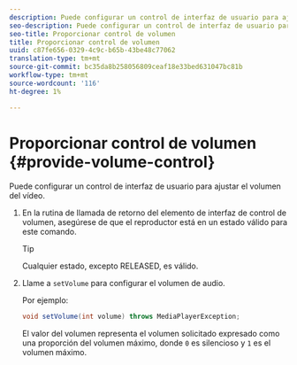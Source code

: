 ```yaml
---
description: Puede configurar un control de interfaz de usuario para ajustar el volumen del vídeo.
seo-description: Puede configurar un control de interfaz de usuario para ajustar el volumen del vídeo.
seo-title: Proporcionar control de volumen
title: Proporcionar control de volumen
uuid: c87fe656-0329-4c9c-b65b-43be48c77062
translation-type: tm+mt
source-git-commit: bc35da8b258056809ceaf18e33bed631047bc81b
workflow-type: tm+mt
source-wordcount: '116'
ht-degree: 1%

---
```



# Proporcionar control de volumen {#provide-volume-control}

Puede configurar un control de interfaz de usuario para ajustar el volumen del vídeo.

1. En la rutina de llamada de retorno del elemento de interfaz de control de volumen, asegúrese de que el reproductor está en un estado válido para este comando.

   >[!TIP]
   >
   >Cualquier estado, excepto RELEASED, es válido.

1. Llame a `setVolume` para configurar el volumen de audio.

   Por ejemplo:

   ```java
   void setVolume(int volume) throws MediaPlayerException;
   ```

   El valor del volumen representa el volumen solicitado expresado como una proporción del volumen máximo, donde `0` es silencioso y `1` es el volumen máximo.